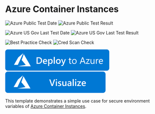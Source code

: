 # Azure Container Instances

![Azure Public Test Date](https://azurequickstartsservice.blob.core.windows.net/badges/201-aci-linuxcontainer-secure-environmentvariables/PublicLastTestDate.svg)
![Azure Public Test Result](https://azurequickstartsservice.blob.core.windows.net/badges/201-aci-linuxcontainer-secure-environmentvariables/PublicDeployment.svg)

![Azure US Gov Last Test Date](https://azurequickstartsservice.blob.core.windows.net/badges/201-aci-linuxcontainer-secure-environmentvariables/FairfaxLastTestDate.svg)
![Azure US Gov Last Test Result](https://azurequickstartsservice.blob.core.windows.net/badges/201-aci-linuxcontainer-secure-environmentvariables/FairfaxDeployment.svg)

![Best Practice Check](https://azurequickstartsservice.blob.core.windows.net/badges/201-aci-linuxcontainer-secure-environmentvariables/BestPracticeResult.svg)
![Cred Scan Check](https://azurequickstartsservice.blob.core.windows.net/badges/201-aci-linuxcontainer-secure-environmentvariables/CredScanResult.svg)

[![Deploy To Azure](https://raw.githubusercontent.com/Azure/azure-quickstart-templates/master/1-CONTRIBUTION-GUIDE/images/deploytoazure.svg?sanitize=true)](https://portal.azure.com/#create/Microsoft.Template/uri/https%3A%2F%2Fraw.githubusercontent.com%2FAzure%2Fazure-quickstart-templates%2Fmaster%2F201-aci-linuxcontainer-secure-environmentvariables%2Fazuredeploy.json)
[![Visualize](https://raw.githubusercontent.com/Azure/azure-quickstart-templates/master/1-CONTRIBUTION-GUIDE/images/visualizebutton.svg?sanitize=true)](http://armviz.io/#/?load=https%3A%2F%2Fraw.githubusercontent.com%2FAzure%2Fazure-quickstart-templates%2Fmaster%2F201-aci-linuxcontainer-secure-environmentvariables%2Fazuredeploy.json)

This template demonstrates a simple use case for secure environment variables of
[Azure Container Instances](https://docs.microsoft.com/en-us/azure/container-instances/).
